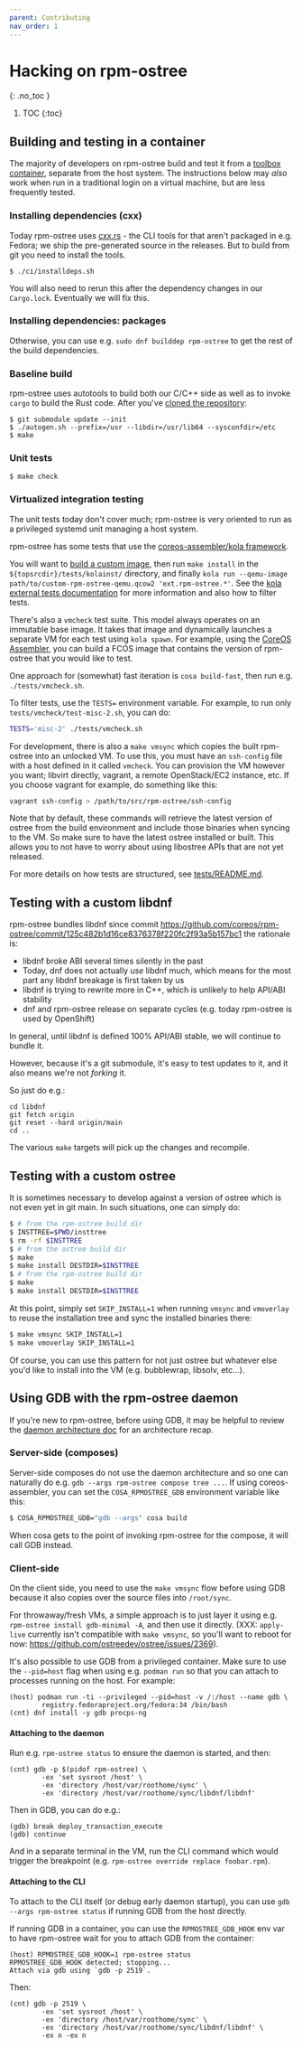 ```yaml
---
parent: Contributing
nav_order: 1
---
```


# Hacking on rpm-ostree
{: .no_toc }

1. TOC
{:toc}

## Building and testing in a container

The majority of developers on rpm-ostree build and test it
from a [toolbox container](https://github.com/containers/toolbox), separate from the host system.
The instructions below may *also* work when run in a traditional
login on a virtual machine, but are less frequently tested.

### Installing dependencies (cxx)

Today rpm-ostree uses [cxx.rs](https://cxx.rs/) - the CLI tools for
that aren't packaged in e.g. Fedora; we ship the pre-generated
source in the releases.  But to build from git you need to install the
tools.

```
$ ./ci/installdeps.sh
```

You will also need to rerun this after the dependency changes in our
`Cargo.lock`.  Eventually we will fix this.

### Installing dependencies: packages

Otherwise, you can use e.g. `sudo dnf builddep rpm-ostree` to get
the rest of the build dependencies.

### Baseline build

rpm-ostree uses autotools to build both our C/C++ side as well
as to invoke `cargo` to build the Rust code.  After you've
[cloned the repository](https://docs.github.com/en/github/creating-cloning-and-archiving-repositories/cloning-a-repository):

```
$ git submodule update --init
$ ./autogen.sh --prefix=/usr --libdir=/usr/lib64 --sysconfdir=/etc
$ make
```

### Unit tests

```
$ make check
```

### Virtualized integration testing

The unit tests today don't cover much; rpm-ostree is very oriented to run as a privileged systemd unit managing a host system.

rpm-ostree has some tests that use the [coreos-assembler/kola framework](https://coreos.github.io/coreos-assembler/kola/external-tests/).

You will want to [build a custom image](https://coreos.github.io/coreos-assembler/working/#using-overrides), then run `make install` in the `${topsrcdir}/tests/kolainst/` directory, and finally `kola run --qemu-image path/to/custom-rpm-ostree-qemu.qcow2 'ext.rpm-ostree.*'`. See the [kola external tests documentation](https://coreos.github.io/coreos-assembler/kola/external-tests/#using-kola-run-with-externally-defined-tests) for more information and also how to filter tests.

There's also a `vmcheck` test suite. This model always operates on an immutable base image. It takes that image and dynamically launches a separate VM for each test using `kola spawn`. For example, using the [CoreOS Assembler](https://coreos.github.io/coreos-assembler/building-fcos/), you can build a FCOS image that contains the version of rpm-ostree that you would like to test.

One approach for (somewhat) fast iteration is `cosa build-fast`, then run e.g. `./tests/vmcheck.sh`.

To filter tests, use the `TESTS=` environment variable. For example, to run only `tests/vmcheck/test-misc-2.sh`, you can do:

```sh
TESTS='misc-2' ./tests/vmcheck.sh
```

For development, there is also a `make vmsync` which copies the built rpm-ostree
into an unlocked VM. To use this, you must have an `ssh-config` file with a host
defined in it called `vmcheck`. You can provision the VM however you want;
libvirt directly, vagrant, a remote OpenStack/EC2 instance, etc.  If you choose
vagrant for example, do something like this:

```sh
vagrant ssh-config > /path/to/src/rpm-ostree/ssh-config
```

Note that by default, these commands will retrieve the latest version of ostree
from the build environment and include those binaries when syncing to the VM.
So make sure to have the latest ostree installed or built. This allows you to
not have to worry about using libostree APIs that are not yet released.

For more details on how tests are structured, see [tests/README.md](tests/README.md).

## Testing with a custom libdnf

rpm-ostree bundles libdnf since commit https://github.com/coreos/rpm-ostree/commit/125c482b1d16ce8376378f220fc2f93a5b157bc1
the rationale is:

 - libdnf broke ABI several times silently in the past
 - Today, dnf does not actually *use* libdnf much, which means
   for the most part any libdnf breakage is first taken by us
 - libdnf is trying to rewrite more in C++, which is unlikely to help
   API/ABI stability
 - dnf and rpm-ostree release on separate cycles (e.g. today rpm-ostree
   is used by OpenShift)

In general, until libdnf is defined 100% API/ABI stable, we will
continue to bundle it.

However, because it's a git submodule, it's easy to test updates
to it, and it also means we're not *forking* it.

So just do e.g.:
```
cd libdnf
git fetch origin
git reset --hard origin/main
cd ..
```

The various `make` targets will pick up the changes and recompile.

## Testing with a custom ostree

It is sometimes necessary to develop against a version of ostree which is not
even yet in git main. In such situations, one can simply do:

```sh
$ # from the rpm-ostree build dir
$ INSTTREE=$PWD/insttree
$ rm -rf $INSTTREE
$ # from the ostree build dir
$ make
$ make install DESTDIR=$INSTTREE
$ # from the rpm-ostree build dir
$ make
$ make install DESTDIR=$INSTTREE
```

At this point, simply set `SKIP_INSTALL=1` when running `vmsync` and `vmoverlay`
to reuse the installation tree and sync the installed binaries there:

```sh
$ make vmsync SKIP_INSTALL=1
$ make vmoverlay SKIP_INSTALL=1
```

Of course, you can use this pattern for not just ostree but whatever else you'd
like to install into the VM (e.g. bubblewrap, libsolv, etc...).

## Using GDB with the rpm-ostree daemon

If you're new to rpm-ostree, before using GDB, it may be helpful to review the
[daemon architecture doc](../architecture-daemon.md) for an architecture recap.

### Server-side (composes)

Server-side composes do not use the daemon architecture and so one can naturally
do e.g. `gdb --args rpm-ostree compose tree ...`. If using coreos-assembler, you
can set the `COSA_RPMOSTREE_GDB` environment variable like this:

```sh
$ COSA_RPMOSTREE_GDB="gdb --args" cosa build
```

When cosa gets to the point of invoking rpm-ostree for the compose, it will call
GDB instead.

### Client-side

On the client side, you need to use the `make vmsync` flow before using GDB
because it also copies over the source files into `/root/sync`.

For throwaway/fresh VMs, a simple approach is to just layer it using e.g.
`rpm-ostree install gdb-minimal -A`, and then use it directly. (XXX:
`apply-live` currently isn't compatible with `make vmsync`, so you'll want to
reboot for now: https://github.com/ostreedev/ostree/issues/2369).

It's also possible to use GDB from a privileged container. Make sure to use the
`--pid=host` flag when using e.g. `podman run` so that you can attach to
processes running on the host. For example:

```
(host) podman run -ti --privileged --pid=host -v /:/host --name gdb \
        registry.fedoraproject.org/fedora:34 /bin/bash
(cnt) dnf install -y gdb procps-ng
```

#### Attaching to the daemon

Run e.g. `rpm-ostree status` to ensure the daemon is started, and then:

```
(cnt) gdb -p $(pidof rpm-ostree) \
        -ex 'set sysroot /host' \
        -ex 'directory /host/var/roothome/sync' \
        -ex 'directory /host/var/roothome/sync/libdnf/libdnf'
```

Then in GDB, you can do e.g.:

```
(gdb) break deploy_transaction_execute
(gdb) continue
```

And in a separate terminal in the VM, run the CLI command which would trigger
the breakpoint (e.g. `rpm-ostree override replace foobar.rpm`).

#### Attaching to the CLI

To attach to the CLI itself (or debug early daemon startup), you can use
`gdb --args rpm-ostree status` if running GDB from the host directly.

If running GDB in a container, you can use the `RPMOSTREE_GDB_HOOK` env var to
have rpm-ostree wait for you to attach GDB from the container:

```
(host) RPMOSTREE_GDB_HOOK=1 rpm-ostree status
RPMOSTREE_GDB_HOOK detected; stopping...
Attach via gdb using `gdb -p 2519`.
```

Then:

```
(cnt) gdb -p 2519 \
        -ex 'set sysroot /host' \
        -ex 'directory /host/var/roothome/sync' \
        -ex 'directory /host/var/roothome/sync/libdnf/libdnf' \
        -ex n -ex n
```
